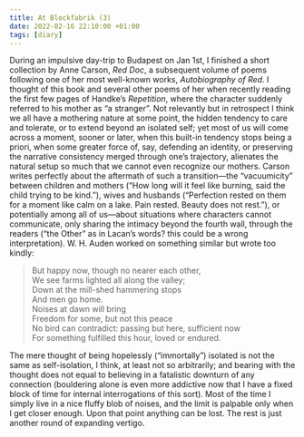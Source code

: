 ```yaml
---
title: At Blockfabrik (3)
date: 2022-02-16 22:10:00 +01:00
tags: [diary]
---
```



During an impulsive day-trip to Budapest on Jan 1st, I finished a short collection by Anne Carson, _Red Doc_, a subsequent volume of poems following one of her most well-known works, _Autobiography of Red_. I thought of this book and several other poems of her when recently reading the first few pages of Handke’s _Repetition_, where the character suddenly referred to his mother as “a stranger”. Not relevantly but in retrospect I think we all have a mothering nature at some point, the hidden tendency to care and tolerate, or to extend beyond an isolated self; yet most of us will come across a moment, sooner or later, when this built-in tendency stops being a priori, when some greater force of, say, defending an identity, or preserving the narrative consistency merged through one’s trajectory, alienates the natural setup so much that we cannot even recognize our mothers. Carson writes perfectly about the aftermath of such a transition—the “vacuumicity” between children and mothers (“How long will it feel like burning, said the child trying to be kind.”), wives and husbands (“Perfection rested on them for a moment like calm on a lake. Pain rested. Beauty does not rest.”), or potentially among all of us—about situations where characters cannot communicate, only sharing the intimacy beyond the fourth wall, through the readers (“the Other” as in Lacan’s words? this could be a wrong interpretation). W. H. Auden worked on something similar but wrote too kindly:

> But happy now, though no nearer each other,  
We see farms lighted all along the valley;  
Down at the mill-shed hammering stops  
And men go home.  
Noises at dawn will bring  
Freedom for some, but not this peace  
No bird can contradict: passing but here, sufficient now  
For something fulfilled this hour, loved or endured.  

The mere thought of being hopelessly (“immortally”) isolated is not the same as self-isolation, I think, at least not so arbitrarily; and bearing with the thought does not equal to believing in a fatalistic downturn of any connection (bouldering alone is even more addictive now that I have a fixed block of time for internal interrogations of this sort). Most of the time I simply live in a nice fluffy blob of noises, and the limit is palpable only when I get closer enough. Upon that point anything can be lost. The rest is just another round of expanding vertigo.
